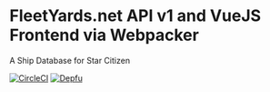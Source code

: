 # FleetYards.net API v1 and VueJS Frontend via Webpacker

A Ship Database for Star Citizen

[![CircleCI](https://img.shields.io/circleci/project/github/fleetyards/app.svg?logo=appveyor&style=popout-square)](https://circleci.com/gh/fleetyards/app/tree/master) [![Depfu](https://badges.depfu.com/badges/6bd2aaec84d0fb22bd1fb30d0b810ee2/status.svg)](https://depfu.com)
